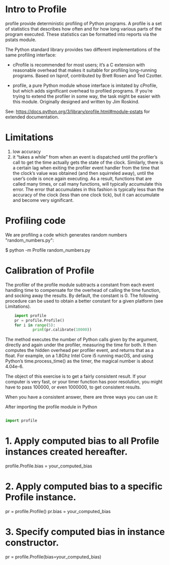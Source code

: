# Intro to Profile

profile provide deterministic profiling of Python programs. A profile is a set of statistics that describes how often and for how long various parts of the program executed. These statistics can be formatted into reports via the pstats module.

The Python standard library provides two different implementations of the same profiling interface:

-    cProfile is recommended for most users; it’s a C extension with reasonable overhead that makes it suitable for profiling long-running programs. Based on lsprof, contributed by Brett Rosen and Ted Czotter.

-    profile, a pure Python module whose interface is imitated by cProfile, but which adds significant overhead to profiled programs. If you’re trying to extend the profiler in some way, the task might be easier with this module. Originally designed and written by Jim Roskind.


See: https://docs.python.org/3/library/profile.html#module-pstats 
for extended documentation.

# Limitations

1) low accuracy
2) it “takes a while” from when an event is dispatched until the profiler’s call to get the time actually gets the state of the clock. Similarly, there is a certain lag when exiting the profiler event handler from the time that the clock’s value was obtained (and then squirreled away), until the user’s code is once again executing. As a result, functions that are called many times, or call many functions, will typically accumulate this error. The error that accumulates in this fashion is typically less than the accuracy of the clock (less than one clock tick), but it can accumulate and become very significant.

# Profiling code
We are profiling a code which generates random numbers "random_numbers.py":

$ python -m Profile random_numbers.py



# Calibration of Profile 

The profiler of the profile module subtracts a constant from each event handling time to compensate for the overhead of calling the time function, and socking away the results. By default, the constant is 0. The following procedure can be used to obtain a better constant for a given platform (see Limitations).


```Python
	import profile
	pr = profile.Profile()
	for i in range(5):
    		print(pr.calibrate(10000))	

```
The method executes the number of Python calls given by the argument, directly and again under the profiler, measuring the time for both. It then computes the hidden overhead per profiler event, and returns that as a float. For example, on a 1.8Ghz Intel Core i5 running macOS, and using Python’s time.process_time() as the timer, the magical number is about 4.04e-6.

The object of this exercise is to get a fairly consistent result. If your computer is very fast, or your timer function has poor resolution, you might have to pass 100000, or even 1000000, to get consistent results.

When you have a consistent answer, there are three ways you can use it:

After importing the profile module in Python


```Python

import profile

```
# 1. Apply computed bias to all Profile instances created hereafter.
profile.Profile.bias = your_computed_bias

# 2. Apply computed bias to a specific Profile instance.
pr = profile.Profile()
pr.bias = your_computed_bias

# 3. Specify computed bias in instance constructor.
pr = profile.Profile(bias=your_computed_bias)





